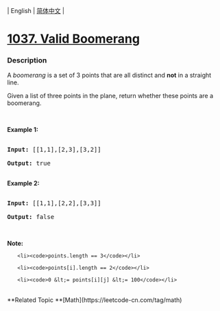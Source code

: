 | English | [简体中文](README.md) |

# [1037. Valid Boomerang](https://leetcode-cn.com/problems/valid-boomerang)
 ### Description
<p>A <em>boomerang</em> is a set of 3 points that are all distinct and <strong>not</strong> in a straight line.</p>

<p>Given a list&nbsp;of three points in the plane, return whether these points are a boomerang.</p>

<p>&nbsp;</p>

<p><strong>Example 1:</strong></p>

<pre>
<strong>Input: </strong><span id="example-input-1-1">[[1,1],[2,3],[3,2]]</span>
<strong>Output: </strong><span id="example-output-1">true</span>
</pre>

<div>
<p><strong>Example 2:</strong></p>

<pre>
<strong>Input: </strong><span id="example-input-2-1">[[1,1],[2,2],[3,3]]</span>
<strong>Output: </strong><span id="example-output-2">false</span></pre>
</div>

<p>&nbsp;</p>

<p><strong>Note:</strong></p>

<ol>
	<li><code>points.length == 3</code></li>
	<li><code>points[i].length == 2</code></li>
	<li><code>0 &lt;= points[i][j] &lt;= 100</code></li>
</ol>

<div>
<div>&nbsp;</div>
</div>
**Related Topic	**[Math](https://leetcode-cn.com/tag/math) 